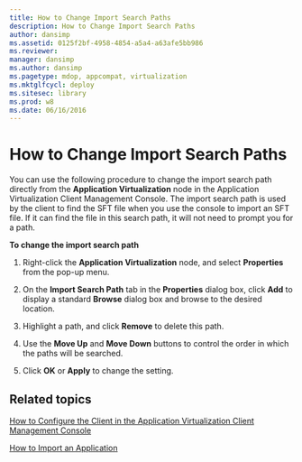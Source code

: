 ```yaml
---
title: How to Change Import Search Paths
description: How to Change Import Search Paths
author: dansimp
ms.assetid: 0125f2bf-4958-4854-a5a4-a63afe5bb986
ms.reviewer: 
manager: dansimp
ms.author: dansimp
ms.pagetype: mdop, appcompat, virtualization
ms.mktglfcycl: deploy
ms.sitesec: library
ms.prod: w8
ms.date: 06/16/2016
---
```



# How to Change Import Search Paths


You can use the following procedure to change the import search path directly from the **Application Virtualization** node in the Application Virtualization Client Management Console. The import search path is used by the client to find the SFT file when you use the console to import an SFT file. If it can find the file in this search path, it will not need to prompt you for a path.

**To change the import search path**

1.  Right-click the **Application Virtualization** node, and select **Properties** from the pop-up menu.

2.  On the **Import Search Path** tab in the **Properties** dialog box, click **Add** to display a standard **Browse** dialog box and browse to the desired location.

3.  Highlight a path, and click **Remove** to delete this path.

4.  Use the **Move Up** and **Move Down** buttons to control the order in which the paths will be searched.

5.  Click **OK** or **Apply** to change the setting.

## Related topics


[How to Configure the Client in the Application Virtualization Client Management Console](how-to-configure-the-client-in-the-application-virtualization-client-management-console.md)

[How to Import an Application](how-to-import-an-application.md)

 

 





